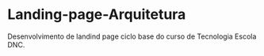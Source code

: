# Landing-page-Arquitetura
Desenvolvimento de landind page ciclo base do curso de Tecnologia Escola DNC.
